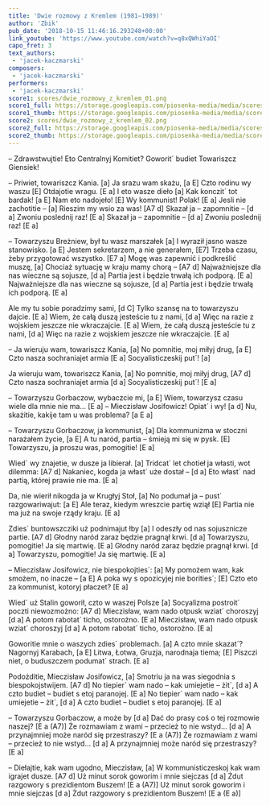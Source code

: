 ```yaml
---
title: 'Dwie rozmowy z Kremlem (1981–1989)'
author: 'Zbik'
pub_date: '2018-10-15 11:46:16.293248+00:00'
link_youtube: 'https://www.youtube.com/watch?v=q8xQWhiYaOI'
capo_fret: 3
text_authors:
 - 'jacek-kaczmarski'
composers:
 - 'jacek-kaczmarski'
performers:
 - 'jacek-kaczmarski'
score1: scores/dwie_rozmowy_z_kremlem_01.png
score1_full: https://storage.googleapis.com/piosenka-media/media/scores/dwie_rozmowy_z_kremlem_01.png
score1_thumb: https://storage.googleapis.com/piosenka-media/media/scores/dwie_rozmowy_z_kremlem_01.png.180x0_q85_upscale.png
score2: scores/dwie_rozmowy_z_kremlem_02.png
score2_full: https://storage.googleapis.com/piosenka-media/media/scores/dwie_rozmowy_z_kremlem_02.png
score2_thumb: https://storage.googleapis.com/piosenka-media/media/scores/dwie_rozmowy_z_kremlem_02.png.180x0_q85_upscale.png
---
```


– Zdrawstwujtie! Eto Centralnyj Komitiet?
Goworit´ budiet Towariszcz Giensiek!

– Priwiet, towariszcz Kania. [a]
Ja srazu wam skażu, [a E]
Czto rodinu wy waszu [E]
Otdajotie wragu. [E a]
I eto wasze dieło [a]
Kak konczit´ tot bardak! [a E]
Nam eto nadojeło! [E]
Wy kommunist! Polak! [E a]
Jesli nie zachotitie – [a]
Rieszim my wsio za was! [A7 d]
Skazał ja – zapomnitie – [d a]
Zwoniu poslednij raz! [E a]
Skazał ja – zapomnitie – [d a]
Zwoniu poslednij raz! [E a]

– Towarzyszu Breżniew, był tu wasz marszałek [a]
I wyraził jasno wasze stanowisko. [a E]
Jestem sekretarzem, a nie generałem, [E7]
Trzeba czasu, żeby przygotować wszystko. [E7 a]
Mogę was zapewnić i podkreślić muszę, [a]
Chociaż sytuację w kraju mamy chorą – [A7 d]
Najważniejsze dla nas wieczne są sojusze, [d a]
Partia jest i będzie trwałą ich podporą. [E a]
Najważniejsze dla nas wieczne są sojusze, [d a]
Partia jest i będzie trwałą ich podporą. [E a]

Ale my tu sobie poradzimy sami, [d C]
Tylko szansę na to towarzyszu dajcie. [E a]
Wiem, że całą duszą jesteście tu z nami, [d a]
Więc na razie z wojskiem jeszcze nie wkraczajcie. [E a]
Wiem, że całą duszą jesteście tu z nami, [d a]
Więc na razie z wojskiem jeszcze nie wkraczajcie. [E a]

– Ja wieruju wam, towariszcz Kania, [a]
No pomnitie, moj miłyj drug, [a E]
Czto nasza sochraniajet armia [E a]
Socyalisticzeskij put´! [a]

Ja wieruju wam, towariszcz Kania, [a]
No pomnitie, moj miłyj drug, [A7 d]
Czto nasza sochraniajet armia [d a]
Socyalisticzeskij put´! [E a]

– Towarzyszu Gorbaczow, wybaczcie mi, [a E]
Wiem, towarzysz czasu wiele dla mnie nie ma… [E a]
– Mieczisław Josifowicz! Opiat´ i wy! [a d]
Nu, skażitie, kakije tam u was problema? [a E a]

– Towarzyszu Gorbaczow, ja kommunist, [a]
Dla kommunizma w stoczni narażałem życie, [a E]
A tu naród, partia – śmieją mi się w pysk. [E]
Towarzyszu, ja proszu was, pomogitie! [E a]

Wied´ wy znajetie, w dusze ja libierał. [a]
Tridcat´ let chotieł ja własti, wot dilemma: [A7 d]
Nakaniec, kogda ja włast´ uże dostał – [d a]
Eto włast´ nad partią, której prawie nie ma. [E a]

Da, nie wierił nikogda ja w Krugłyj Stoł, [a]
No podumał ja – pust´ razgowariwajut: [a E]
Ale teraz, kiedym wreszcie partię wziął [E]
Partia nie ma już na swoje rządy kraju. [E a]

Zdies´ buntowszcziki uż podnimajut łby [a]
I odeszły od nas sojusznicze partie. [A7 d]
Głodny naród zaraz będzie pragnął krwi. [d a]
Towarzyszu, pomogitie! Ja się martwię. [E a]
Głodny naród zaraz będzie pragnął krwi. [d a]
Towarzyszu, pomogitie! Ja się martwię. [E a]

– Mieczisław Josifowicz, nie biespokojties´: [a]
My pomożem wam, kak smożem, no inacze – [a E]
A poka wy s opozicyjej nie borities´; [E]
Czto eto za kommunist, kotoryj płaczet? [E a]

Wied´ uż Stalin goworił, czto w waszej Polsze [a]
Socyalizma postroit´ poczti niewozmożno: [A7 d]
Mieczisław, wam nado otpusk wziat´ choroszyj [d a]
A potom rabotat´ ticho, ostorożno. [E a]
Mieczisław, wam nado otpusk wziat´ choroszyj [d a]
A potom rabotat´ ticho, ostorożno. [E a]

Goworitie mnie o waszych zdies´ problemach. [a]
A czto mnie skazat´? Nagornyj Karabach, [a E]
Litwa, Łotwa, Gruzja, narodnaja tiema; [E]
Piszczi niet, o buduszczem podumat´ strach. [E a]

Podożditie, Mieczisław Josifowicz, [a]
Smotriu ja na was siegodnia s biespokojstwijem. [A7 d]
No tiepier´ wam nado – kak umiejetie – żit´, [d a]
A czto budiet – budiet s etoj paranojej. [E a]
No tiepier´ wam nado – kak umiejetie – żit´, [d a]
A czto budiet – budiet s etoj paranojej. [E a]

– Towarzyszu Gorbaczow, a może by [d a]
Dać do prasy coś o tej rozmowie naszej? [E a (A7)]
Że rozmawiam z wami – przecież to nie wstyd… [d a]
A przynajmniej może naród się przestraszy? [E a (A7)]
Że rozmawiam z wami – przecież to nie wstyd… [d a]
A przynajmniej może naród się przestraszy? [E a]

– Diełajtie, kak wam ugodno, Mieczisław, [a]
W kommunisticzeskoj kak wam igrajet dusze. [A7 d]
Uż minut sorok goworim i mnie siejczas [d a]
Żdut razgowory s prezidientom Buszem! [E a (A7)]
Uż minut sorok goworim i mnie siejczas [d a]
Żdut razgowory s prezidientom Buszem! [E a (E a)]